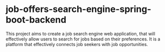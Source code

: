 # job-offers-search-engine-spring-boot-backend
This project aims to create a job search engine web application, that will effectively allow users to search for jobs based on their preferences. It is a  platform that effectively connects job seekers with job opportunities.
